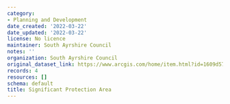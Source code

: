 ```yaml
---
category:
- Planning and Development
date_created: '2022-03-22'
date_updated: '2022-03-22'
license: No licence
maintainer: South Ayrshire Council
notes: ''
organization: South Ayrshire Council
original_dataset_link: https://www.arcgis.com/home/item.html?id=1609d57bcd174191bffdeef19541fe1c
records: 4
resources: []
schema: default
title: Significant Protection Area
---
```

